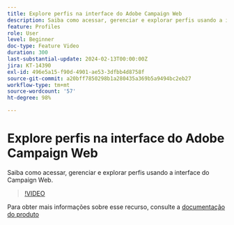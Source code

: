 ```yaml
---
title: Explore perfis na interface do Adobe Campaign Web
description: Saiba como acessar, gerenciar e explorar perfis usando a interface do Campaign Web.
feature: Profiles
role: User
level: Beginner
doc-type: Feature Video
duration: 300
last-substantial-update: 2024-02-13T00:00:00Z
jira: KT-14390
exl-id: 496e5a15-f90d-4901-ae53-3dfbb4d8758f
source-git-commit: a20bff7850298b1a280435a369b5a9494bc2eb27
workflow-type: tm+mt
source-wordcount: '57'
ht-degree: 98%

---
```


# Explore perfis na interface do Adobe Campaign Web

Saiba como acessar, gerenciar e explorar perfis usando a interface do Campaign Web.

>[!VIDEO](https://video.tv.adobe.com/v/3448369/?learn=on&captions=por_br)

Para obter mais informações sobre esse recurso, consulte a [documentação do produto](https://experienceleague.adobe.com/docs/campaign-web/v8/audiences/work-with-profiles/about-recipients.html?lang=pt-BR)
